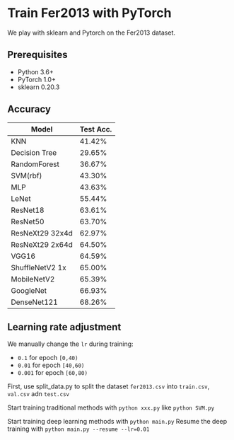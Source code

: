 # Train Fer2013 with PyTorch

We play with sklearn and Pytorch on the Fer2013 dataset.

## Prerequisites
- Python 3.6+
- PyTorch 1.0+
- sklearn 0.20.3

## Accuracy
| Model             | Test Acc.   |
| ----------------- | ----------- |
| KNN               | 41.42%      |
| Decision Tree     | 29.65%      |
| RandomForest      | 36.67%      |
| SVM(rbf)          | 43.30%      |
| MLP               | 43.63%      |
| LeNet             | 55.44%      |
| ResNet18          | 63.61%      |
| ResNet50          | 63.70%      |
| ResNeXt29 32x4d   | 62.97%      |
| ResNeXt29 2x64d   | 64.50%      |
| VGG16             | 64.59%      |
| ShuffleNetV2 1x   | 65.00%      |
| MobileNetV2       | 65.39%      |
| GoogleNet         | 66.93%      |
| DenseNet121       | 68.26%      |

## Learning rate adjustment
We manually change the `lr` during training:
- `0.1` for epoch `[0,40)`
- `0.01` for epoch `[40,60)`
- `0.001` for epoch `[60,80)`

First, use split_data.py to split the dataset `fer2013.csv` into `train.csv`, `val.csv` adn `test.csv`

Start training traditional methods with `python xxx.py` like `python SVM.py`

Start training deep learning methods with `python main.py`
Resume the deep training with `python main.py --resume --lr=0.01`
